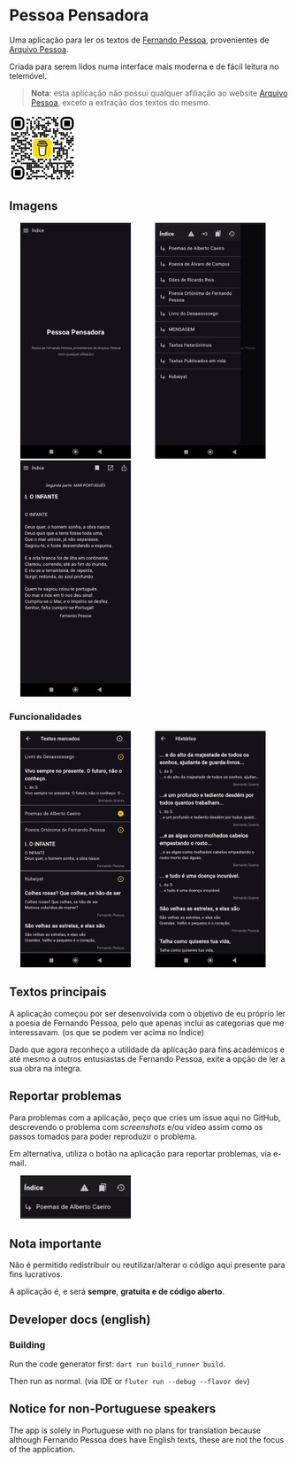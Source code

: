 # Pessoa Pensadora

Uma aplicação para ler os textos de [Fernando Pessoa](https://pt.wikipedia.org/wiki/Fernando_Pessoa), provenientes de [Arquivo Pessoa](http://arquivopessoa.net/).

Criada para serem lidos numa interface mais moderna e de fácil leitura no telemóvel.

> **Nota**: esta aplicação não possui qualquer afiliação ao website [Arquivo Pessoa](http://arquivopessoa.net/info/ficha), exceto a extração dos textos do mesmo.
> 
<img alt="Paga-me um chá" src="images/other/buy-me-a-coffee-qr.png" width="120px"/>

## Imagens

  <img alt="Página Inicial" src="images/phone/homepage.jpg" width="200px" hspace="20"/> <img alt="Índice" src="images/phone/index.jpg" width="200px" hspace="20"/> <img alt="Exemplo de um poema de Mensagem" src="images/phone/text-example.jpg" width="200px" hspace="20"/>

### Funcionalidades

  <img alt="Textos guardados" src="images/phone/saved-texts.jpg" width="200px" hspace="20"/> <img alt="Histórico" src="images/phone/history.jpg" width="200px" hspace="20"/>

## Textos principais

A aplicação começou por ser desenvolvida com o objetivo de eu próprio ler a poesia de Fernando Pessoa, pelo que apenas incluí as categorias que me interessavam. (os que se podem ver acima no Índice)

Dado que agora reconheço a utilidade da aplicação para fins académicos e até mesmo a outros entusiastas de Fernando Pessoa, exite a opção de ler a sua obra na íntegra.

## Reportar problemas

Para problemas com a aplicação, peço que cries um issue aqui no GitHub, descrevendo o problema com _screenshots_ e/ou vídeo assim como os passos tomados para poder reproduzir o problema.

Em alternativa, utiliza o botão na aplicação para reportar problemas, via e-mail.

  <img alt="Botão para reportar problemas" src="images/phone/bug-report-button.jpg" width="200px" hspace="20"/>

## Nota importante

Não é permitido redistribuir ou reutilizar/alterar o código aqui presente para fins lucrativos.

A aplicação é, e será **sempre**, **gratuita e de código aberto**.

## Developer docs (english)

### Building

Run the code generator first: `dart run build_runner build`.

Then run as normal. (via IDE or `fluter run --debug --flavor dev`)

## Notice for non-Portuguese speakers

The app is solely in Portuguese with no plans for translation because although Fernando Pessoa does have English texts, these are not the focus of the application.
